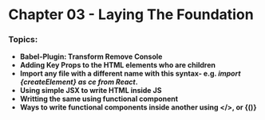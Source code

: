 # Chapter 03 - Laying The Foundation 
### Topics: 
* **Babel-Plugin: Transform Remove Console**
* **Adding Key Props to the HTML elements who are children**
* **Import any file with a different name with this syntax- e.g. *import {createElement} as ce from React*.**
* **Using simple JSX to write HTML inside JS**
* **Writting the same using functional component** 
* **Ways to write functional components inside another using </>, or {()}**
